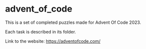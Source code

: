 # advent_of_code
This is a set of completed puzzles made for Advent Of Code 2023.

Each task is described in its folder.

Link to the website:
https://adventofcode.com/
